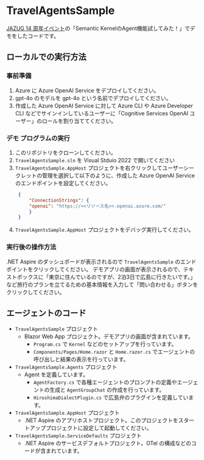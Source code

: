 # TravelAgentsSample

[JAZUG 14 周年イベント](https://jazug.connpass.com/event/327273/)の「Semantic KernelのAgent機能試してみた！」でデモをしたコードです。

## ローカルでの実行方法

### 事前準備

1. Azure に Azure OpenAI Service をデプロイしてください。
2. gpt-4o のモデルを gpt-4o という名前でデプロイしてください。
3. 作成した Azure OpenAI Service に対して Azure CLI や Azure Developer CLI などでサインインしているユーザーに「Cognitive Services OpenAI ユーザー」のロールを割り当ててください。

### デモ プログラムの実行

1. このリポジトリをクローンしてください。
2. `TravelAgentsSample.sln` を Visual Stduio 2022 で開いてください
3. `TravelAgentsSample.AppHost` プロジェクトを右クリックしてユーザーシークレットの管理を選択して以下のように、作成した Azure OpenAI Service のエンドポイントを設定してください。
   ```json
    {
        "ConnectionStrings": {
        "openai": "https://<<リソース名>>.openai.azure.com/"
        }
    }
    ```
4. `TravelAgentsSample.AppHost` プロジェクトをデバッグ実行してください。

### 実行後の操作方法

.NET Aspire のダッシュボードが表示されるので `TravelAgentsSample` のエンドポイントをクリックしてください。
デモアプリの画面が表示されるので、テキストボックスに「東京に住んでいるのですが、2泊3日で広島に行きたいです。」など旅行のプランを立てるための基本情報を入力して「問い合わせる」ボタンをクリックしてください。

## エージェントのコード

- `TravelAgentsSample` プロジェクト
  - Blazor Web App プロジェクト。デモアプリの画面が含まれています。
    - `Program.cs` で `Kernel` などのセットアップを行っています。
    - `Components/Pages/Home.razor` と `Home.razor.cs` でエージェントの呼び出しと結果の表示を行っています。
- `TravelAgentsSample.Agents` プロジェクト
  - Agent を定義しています。
    - `AgentFactory.cs` で各種エージェントのプロンプトの定義やエージェントの生成と `AgentGroupChat` の作成を行っています。
    - `HiroshimaDialectPlugin.cs` で広島弁のプラグインを定義しています。
- `TravelAgentsSample.AppHost` プロジェクト
  - .NET Aspire のアプリホストプロジェクト。このプロジェクトをスタートアッププロジェクトに設定して起動してください。
- `TravelAgentsSample.ServiceDefaults` プロジェクト
  - .NET Aspire のサービスデフォルトプロジェクト。OTel の構成などのコードが含まれています。